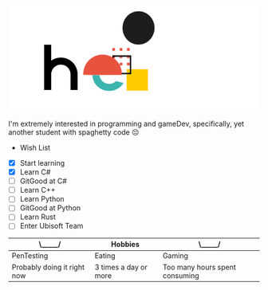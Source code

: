 ![Profile GIF](/hello.gif)

I'm extremely interested in programming and gameDev, specifically, yet another student with spaghetty code 😔

- Wish List
- [x] Start learning
- [x] Learn C#
- [ ] GitGood at C#
- [ ] Learn C++
- [ ] Learn Python
- [ ] GitGood at Python
- [ ] Learn Rust
- [ ] Enter Ubisoft Team

| \\_____\/ | Hobbies | \\_____\/ |
|----------------------------|-----------------------|--------------------------------|
| PenTesting | Eating | Gaming |
|Probably doing it right now | 3 times a day or more | Too many hours spent consuming |
